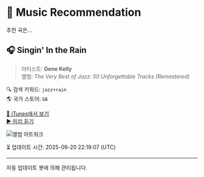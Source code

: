 
# 🎵 Music Recommendation

추천 곡은...

## 🎧 Singin' In the Rain  
> 아티스트: **Gene Kelly**  
> 앨범: _The Very Best of Jazz: 50 Unforgettable Tracks (Remastered)_  

🔍 검색 키워드: `jazz+rain`  
🌎 국가 스토어: `GB`

[🔗 iTunes에서 보기](https://music.apple.com/gb/album/singin-in-the-rain/539446930?i=539447271&uo=4)  
[▶️ 미리 듣기](https://audio-ssl.itunes.apple.com/itunes-assets/AudioPreview125/v4/40/7e/7e/407e7e78-531d-042c-5836-d8ffcc49d8c5/mzaf_5984367362028471040.plus.aac.p.m4a)

![앨범 아트워크](https://is1-ssl.mzstatic.com/image/thumb/Music124/v4/e3/be/4e/e3be4e3c-f351-f1ff-66a8-5f322b1660cd/cover.jpg/100x100bb.jpg)

⏳ 업데이트 시간: 2025-09-20 22:19:07 (UTC)

---
자동 업데이트 봇에 의해 관리됩니다.
